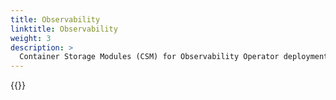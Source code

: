 ```yaml
---
title: Observability
linktitle: Observability
weight: 3
description: >
  Container Storage Modules (CSM) for Observability Operator deployment
--- 
```


{{<include file="content/v1/getting-started/installation/operator/modules/observability.md" Var="powerscale" labels="powerscale">}}
